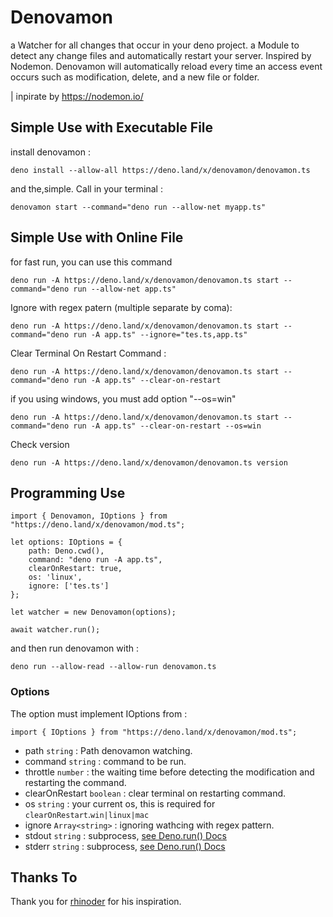 # Denovamon
a Watcher for all changes that occur in your deno project. 
a Module to detect any change files and automatically restart your server. Inspired by Nodemon.
Denovamon will automatically reload every time an access event occurs such as modification, delete, and a new file or folder.

| inpirate by https://nodemon.io/


## Simple Use with Executable File
install denovamon :
```
deno install --allow-all https://deno.land/x/denovamon/denovamon.ts
```
and the,simple. Call in your terminal :
```
denovamon start --command="deno run --allow-net myapp.ts"
```
## Simple Use with Online File
for fast run, you can use this command
```
deno run -A https://deno.land/x/denovamon/denovamon.ts start --command="deno run --allow-net app.ts"
```
Ignore with regex patern  (multiple separate by coma):
```
deno run -A https://deno.land/x/denovamon/denovamon.ts start --command="deno run -A app.ts" --ignore="tes.ts,app.ts"
```
Clear Terminal On Restart Command :
```
deno run -A https://deno.land/x/denovamon/denovamon.ts start --command="deno run -A app.ts" --clear-on-restart
```
if you using windows, you must add option "--os=win"
```
deno run -A https://deno.land/x/denovamon/denovamon.ts start --command="deno run -A app.ts" --clear-on-restart --os=win
```
Check version
```
deno run -A https://deno.land/x/denovamon/denovamon.ts version
```
## Programming Use
```
import { Denovamon, IOptions } from "https://deno.land/x/denovamon/mod.ts";

let options: IOptions = {
    path: Deno.cwd(),
    command: "deno run -A app.ts",
    clearOnRestart: true,
    os: 'linux',
    ignore: ['tes.ts']
};

let watcher = new Denovamon(options);

await watcher.run();
```
and then run denovamon with :
```
deno run --allow-read --allow-run denovamon.ts
```
### Options
The option must implement IOptions from :
```
import { IOptions } from "https://deno.land/x/denovamon/mod.ts";
```
* path `string` : Path denovamon watching.
* command `string` : command to be run.
* throttle `number` : the waiting time before detecting the modification and restarting the command.
* clearOnRestart `boolean` : clear terminal on restarting command.
* os `string` : your current os, this is required for `clearOnRestart`.`win|linux|mac`
* ignore `Array<string>` : ignoring wathcing with regex pattern.
* stdout `string` : subprocess, [see Deno.run() Docs](https://doc.deno.land/https/github.com/denoland/deno/releases/latest/download/lib.deno.d.ts#Deno.run)
* stderr `string` : subprocess, [see Deno.run() Docs](https://doc.deno.land/https/github.com/denoland/deno/releases/latest/download/lib.deno.d.ts#Deno.run)

## Thanks To
Thank you for [rhinoder](https://deno.land/x/rhinoder) for his inspiration.